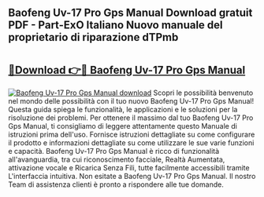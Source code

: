 ## Baofeng Uv-17 Pro Gps Manual Download gratuit PDF - Part-ExO Italiano Nuovo manuale del proprietario di riparazione dTPmb

# <h2><a href="http://dfg5in.blite.top/?on=Baofeng+Uv-17+Pro+Gps+Manual">🔗Download 👉🔴 Baofeng Uv-17 Pro Gps Manual</a></h2>

[![Baofeng Uv-17 Pro Gps Manual download](https://i.imgur.com/lujVjoI.png)](http://dfg5in.blite.top/?on=Baofeng+Uv-17+Pro+Gps+Manual)
Scopri le possibilità benvenuto nel mondo delle possibilità con il tuo nuovo Baofeng Uv-17 Pro Gps Manual! Questa guida spiega le funzionalità, le applicazioni e le soluzioni per la risoluzione dei problemi. Per ottenere il massimo dal tuo Baofeng Uv-17 Pro Gps Manual, ti consigliamo di leggere attentamente questo Manuale di istruzioni prima dell'uso. Fornisce istruzioni dettagliate su come configurare il prodotto e informazioni dettagliate su come utilizzare le sue varie funzioni e capacità. Baofeng Uv-17 Pro Gps Manual è ricco di funzionalità all'avanguardia, tra cui riconoscimento facciale, Realtà Aumentata, attivazione vocale e Ricarica Senza Fili, tutte facilmente accessibili tramite L'interfaccia intuitiva. Non esitate a Baofeng Uv-17 Pro Gps Manual. Il nostro Team di assistenza clienti è pronto a rispondere alle tue domande.
